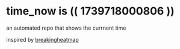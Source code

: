 # time_now is (( 1739718000806 ))

an automated repo that shows the currnent time

inspired by [breakingheatmap](https://github.com/breakingheatmap/breakingheatmap)